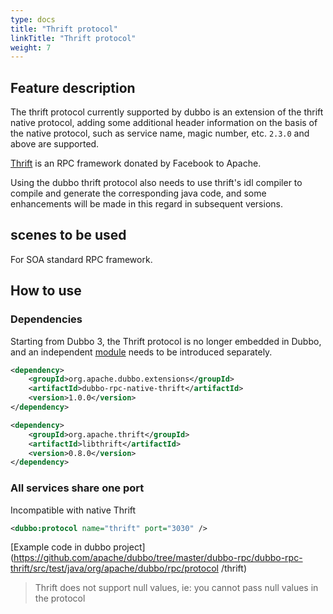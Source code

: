 ```yaml
---
type: docs
title: "Thrift protocol"
linkTitle: "Thrift protocol"
weight: 7
---
```



## Feature description
The thrift protocol currently supported by dubbo is an extension of the thrift native protocol, adding some additional header information on the basis of the native protocol, such as service name, magic number, etc. `2.3.0` and above are supported.

[Thrift](http://thrift.apache.org) is an RPC framework donated by Facebook to Apache.

Using the dubbo thrift protocol also needs to use thrift's idl compiler to compile and generate the corresponding java code, and some enhancements will be made in this regard in subsequent versions.

## scenes to be used

For SOA standard RPC framework.

## How to use
### Dependencies

Starting from Dubbo 3, the Thrift protocol is no longer embedded in Dubbo, and an independent [module](/zh-cn/release/dubbo-spi-extensions/#dubbo-rpc) needs to be introduced separately.
```xml
<dependency>
    <groupId>org.apache.dubbo.extensions</groupId>
    <artifactId>dubbo-rpc-native-thrift</artifactId>
    <version>1.0.0</version>
</dependency>
```


```xml
<dependency>
    <groupId>org.apache.thrift</groupId>
    <artifactId>libthrift</artifactId>
    <version>0.8.0</version>
</dependency>
```

### All services share one port

Incompatible with native Thrift
```xml
<dubbo:protocol name="thrift" port="3030" />
```

[Example code in dubbo project](https://github.com/apache/dubbo/tree/master/dubbo-rpc/dubbo-rpc-thrift/src/test/java/org/apache/dubbo/rpc/protocol /thrift)


> Thrift does not support null values, ie: you cannot pass null values in the protocol